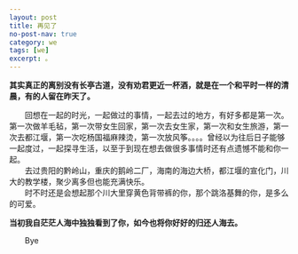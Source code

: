 ```yaml
---
layout: post
title: 再见了
no-post-nav: true
category: we
tags: [we]
excerpt: 。
---
```


**其实真正的离别没有长亭古道，没有劝君更近一杯酒，就是在一个和平时一样的清晨，有的人留在昨天了。** 

&ensp;&ensp;&ensp;&ensp;回想在一起的时光，一起做过的事情，一起去过的地方，有好多都是第一次。第一次做羊毛毡，第一次带女生回家，第一次去女生家，第一次和女生旅游，第一次去都江堰，第一次吃杨国福麻辣烫，第一次放风筝。。。。曾经以为往后日子能够一起度过，一起探寻生活，以至于到现在想去做很多事情时还有点遗憾不能和你一起。  
&ensp;&ensp;&ensp;&ensp;去过贵阳的黔岭山，重庆的鹅岭二厂，海南的海边大桥，都江堰的宣化门，川大的教学楼，聚少离多但也能充满快乐。  
&ensp;&ensp;&ensp;&ensp;时不时还是会想起那个川大里穿黄色背带裤的你，那个跳洛基舞的你，是多么的可爱。

**当初我自茫茫人海中独独看到了你，如今也将你好好的归还人海去。** 

&ensp;&ensp;&ensp;&ensp;Bye






